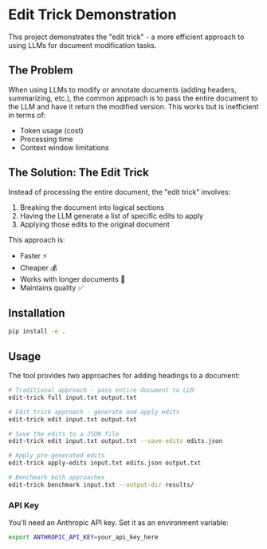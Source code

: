 # Edit Trick Demonstration

This project demonstrates the "edit trick" - a more efficient approach to using LLMs for document modification tasks.

## The Problem

When using LLMs to modify or annotate documents (adding headers, summarizing, etc.), the common approach is to pass the entire document to the LLM and have it return the modified version. This works but is inefficient in terms of:

- Token usage (cost)
- Processing time
- Context window limitations

## The Solution: The Edit Trick

Instead of processing the entire document, the "edit trick" involves:

1. Breaking the document into logical sections
2. Having the LLM generate a list of specific edits to apply
3. Applying those edits to the original document

This approach is:
- Faster ⚡
- Cheaper 💰
- Works with longer documents 📄
- Maintains quality ✅

## Installation

```bash
pip install -e .
```

## Usage

The tool provides two approaches for adding headings to a document:

```bash
# Traditional approach - pass entire document to LLM
edit-trick full input.txt output.txt

# Edit trick approach - generate and apply edits
edit-trick edit input.txt output.txt

# Save the edits to a JSON file
edit-trick edit input.txt output.txt --save-edits edits.json

# Apply pre-generated edits
edit-trick apply-edits input.txt edits.json output.txt

# Benchmark both approaches
edit-trick benchmark input.txt --output-dir results/
```

### API Key

You'll need an Anthropic API key. Set it as an environment variable:

```bash
export ANTHROPIC_API_KEY=your_api_key_here
```